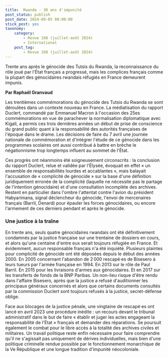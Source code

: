 ```yaml
---
title:  Rwanda - 30 ans d'impunité
post_status: publish
post_date: 2024-09-05 08:00:00
stick_post: yes
taxonomy:
    category:
        - Revue 108 (juillet-août 2024)
        - International
    post_tag:
        - Revue 108 (juillet-août 2024)
---
```




Trente ans après le génocide des Tutsis du Rwanda, la reconnaissance du rôle joué par l'État français a progressé, mais les complices français comme la plupart des génocidaires rwandais réfugiés en France demeurent impunis.

**Par Raphaël Granvaud**

Les trentièmes commémorations du génocide des Tutsis du Rwanda se sont déroulées dans un contexte nouveau en France. La médiatisation du rapport Duclert, commandé par Emmanuel Macron à l'occasion des 25es commémorations en vue de parachever la normalisation diplomatique avec Kigali, a permis ces trois dernières années un début de prise de conscience du grand public quant à la responsabilité des autorités françaises de l'époque dans le drame. Les décisions de faire du 7 avril une journée nationale de commémoration et d'intégrer l'étude de ce génocide dans les programmes scolaires ont aussi contribué à battre en brèche le négationnisme trop longtemps influent au sommet de l'État.

Ces progrès ont néanmoins été soigneusement circonscrits : la conclusion du rapport Duclert, relue et validée par l'Élysée, évoquait en effet « un ensemble de responsabilités lourdes et accablantes », mais balayait l'accusation de « complicité de génocide » sur la base d'une définition juridiquement erronée de la complicité (laquelle ne nécessite pas le partage de l'intention génocidaire) et d'une consultation incomplète des archives. Restent en particulier dans l'ombre l'attentat contre l'avion du président Habyarimana, signal déclencheur du génocide, l'envoi de mercenaires français (Barril, Denard) pour épauler les forces génocidaires, ou encore l'armement de ces derniers pendant et après le génocide.

### Une justice à la traîne

En trente ans, seuls quatre génocidaires rwandais ont été définitivement condamnés par la justice française sur une trentaine de dossiers en cours, et alors qu'une centaine d'entre eux serait toujours réfugiée en France. Et évidemment, aucun responsable français n'a été inquiété. Plusieurs plaintes pour complicité de génocide ont été déposées depuis le début des années 2000. En 2005 concernant l'abandon de 2 000 rescapé·es de Bisesero à leurs tueurs par l'armée française en 1994. En 2013 sur le rôle de Paul Barril. En 2015 pour les livraisons d'armes aux génocidaires. Et en 2017 sur les transferts de fonds de la BNP Paribas. Un non-lieu risque d'être rendu dans l'affaire Bisesero, après que la justice a refusé d'auditionner les principaux généraux concernés et alors que certains documents consultés par la commission Duclert sont toujours refusés à la justice, secret-défense oblige.

Face aux blocages de la justice pénale, une vingtaine de rescapé·es ont lancé en avril 2023 une procédure inédite : un recours devant le tribunal administratif dans le but de faire « établir et juger les actes engageant la responsabilité de l'État » français et demander des réparations. Se poursuit également le combat pour le libre accès à la totalité des archives civiles et militaires. Un travail politique reste enfin nécessaire pour faire comprendre qu'il ne s'agissait pas uniquement de dérives individuelles, mais bien d'une politique criminelle rendue possible par le fonctionnement monarchique de la Ve République et une longue tradition d'impunité néocoloniale.
